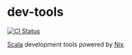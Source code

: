 dev-tools
=========
[![CI Status](https://github.com/profunktor/dev-tools/workflows/Nix/badge.svg)](https://github.com/profunktor/dev-tools/actions)

[Scala](https://www.scala-lang.org/) development tools powered by [Nix](https://nixos.org/).
